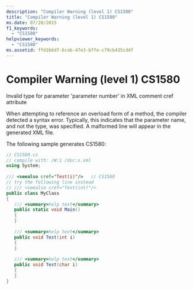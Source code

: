 ```yaml
---
description: "Compiler Warning (level 1) CS1580"
title: "Compiler Warning (level 1) CS1580"
ms.date: 07/20/2015
f1_keywords: 
  - "CS1580"
helpviewer_keywords: 
  - "CS1580"
ms.assetid: ffd1b6d7-6cab-47e3-b7fe-c79cb435cddf
---
```

# Compiler Warning (level 1) CS1580
Invalid type for parameter 'parameter number' in XML comment cref attribute  
  
 When attempting to reference an overload form of a method, the compiler detected a syntax error. Typically, this indicates that the parameter name, and not the type, was specified. A malformed line will appear in the generated XML file.  
  
 The following sample generates CS1580:  
  
```csharp  
// CS1580.cs  
// compile with: /W:1 /doc:x.xml  
using System;  
  
/// <seealso cref="Test(i)"/>   // CS1580  
// try the following line instead  
// /// <seealso cref="Test(int)"/>  
public class MyClass  
{  
   /// <summary>help text</summary>  
   public static void Main()  
   {  
   }  
  
   /// <summary>help text</summary>  
   public void Test(int i)  
   {  
   }  
  
   /// <summary>help text</summary>  
   public void Test(char i)  
   {  
   }  
}  
```

